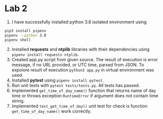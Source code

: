 # Lab 2
1. I have successfully installed python 3.8 isolated  environment using 
```bash
pip3 install pipenv 
pipenv --python 3.8
pipenv shell
```
2. Installed **requests** and **ntplib** libraries with their dependencies using `pipenv install requests ntplib`.
3. Created app.py script from given source. The result of execution is error message, if no URL provided, or UTC time, parsed from JSON. To expolore result of execution `python3 app.py` in virtual environment was used.
4. Installed **pytest** using `pipenv install pytest`.
5. Run unit tests with `pytest tests/tests.py`. All tests has passed.
6. Implemented `get_time_of_day_name()` function that returns name of day time or throws exception `RuntimeError` if argument does not contain time string.
7. Implemented `test_get_time_of_day()` unit test for check is function `get_time_of_day_name()` work correctly.